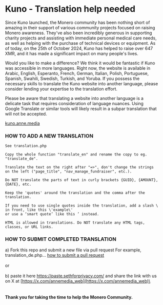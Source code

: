 # Kuno - Translation help needed

Since Kuno launched, the Monero community has been nothing short of amazing in their support of various community projects focused on raising Monero awareness. They've also been incredibly generous in supporting charity projects and assisting with immediate personal medical care needs, as well as helping with the purchase of technical devices or equipment. As of today, on the 25th of October 2024, Kuno has helped to raise over 647 XMR, and it has made a significant impact on many people's lives.

Would you like to make a difference? We think it would be fantastic if Kuno was accessible in more languages. Right now, the website is available in  Arabic, English, Esperanto, French, German, Italian, Polish, Portuguese, Spanish, Swahili, Swedish, Turkish, and Yoruba. If you possess the necessary skills to translate the Kuno website into another language, please consider lending your expertise to the translation effort.

Please be aware that translating a website into another language is a delicate task that requires consideration of language nuances. Using Google Translate or similar tools will likely result in a subpar translation that will not be accepted.

[kuno.anne.media](https://kuno.anne.media)

### HOW TO ADD A NEW TRANSLATION

```
See translation.php

Copy the whole function "translate_en" and rename the copy to eg. "translate_de".

Translate the text on the right after "=>", don't change the strings on the left ("page_title", "nav_manage_fundraiser", etc.).

Do NOT translate the parts of text in curly brackets {GUID}, {AMOUNT}, {DATE}, etc.

Keep the 'quotes' around the translation and the comma after the translation.

If you need to use single quotes inside the translation, add a slash \ in front, like this \'example\'
or use a ‘smart quote’ like this ’ instead.

HTML is allowed in translations. Do NOT translate any HTML tags, classes, or URL links.
```

### HOW TO SUBMIT COMPLETED TRANSLATION

a) Fork this repo and submit a  new file via pull request For example, translation_de.php... [how to submit a pull request](https://docs.github.com/en/pull-requests/collaborating-with-pull-requests/proposing-changes-to-your-work-with-pull-requests/creating-a-pull-request?tool=webui) 
<br/><br/>
or 
<br/><br/>
b) paste it here https://paste.sethforprivacy.com/ and share the link with us on X at [https://x.com/annemedia_web](https://x.com/annemedia_web)\
<br/>
<br/>
#### Thank you for taking the time to help the Monero Community.
